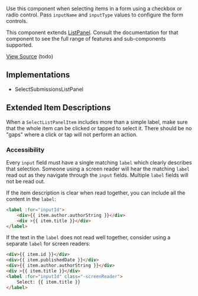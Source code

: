 Use this component when selecting items in a form using a checkbox or radio control. Pass `inputName` and `inputType` values to configure the form controls.

This component extends [ListPanel](/#/components/ListPanel). Consult the documentation for that component to see the full range of features and sub-components supported.

[View Source](#) (todo)

## Implementations
- SelectSubmissionsListPanel

## Extended Item Descriptions

When a `SelectListPanelItem` includes more than a simple label, make sure that the whole item can be clicked or tapped to select it. There should be no "gaps" where a click or tap will not perform an action.

### Accessibility

Every `input` field must have a single matching `label` which clearly describes that selection. Someone using a screen reader will hear the matching `label` read out as they navigate through the `input` fields. Multiple `label` fields will not be read out.

If the item description is clear when read together, you can include all the content in the `label`:

```html
<label :for="inputId">
	<div>{{ item.author.authorString }}</div>
	<div >{{ item.title }}</div>
</label>
```

If the text in the `label` does not read well together, consider using a separate `label` for screen readers:

```html
<div>{{ item.id }}</div>
<div>{{ item.publishedDate }}</div>
<div>{{ item.author.authorString }}</div>
<div >{{ item.title }}</div>
<label :for="inputId" class="-screenReader">
	Select: {{ item.title }}
</label>
```

